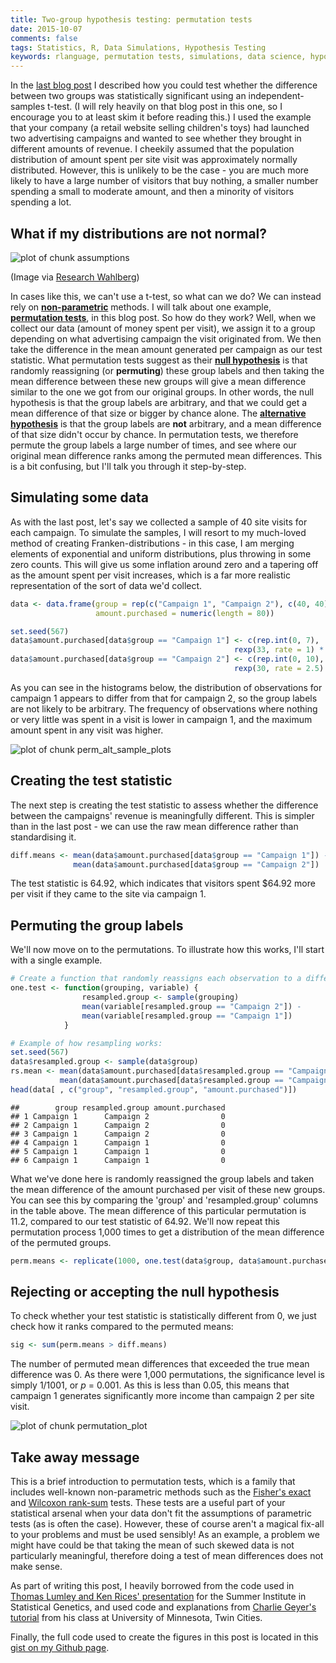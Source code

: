 ```yaml
---
title: Two-group hypothesis testing: permutation tests
date: 2015-10-07
comments: false
tags: Statistics, R, Data Simulations, Hypothesis Testing
keywords: rlanguage, permutation tests, simulations, data science, hypothesis testing
---
```


In the [last blog post]({filename}2015-09-30-two-group-hypothesis-testing-t-tests.md) I described how you could test whether the difference between two groups was statistically significant using an independent-samples t-test. (I will rely heavily on that blog post in this one, so I encourage you to at least skim it before reading this.) I used the example that your company (a retail website selling children's toys) had launched two advertising campaigns and wanted to see whether they brought in different amounts of revenue. I cheekily assumed that the population distribution of amount spent per site visit was approximately normally distributed. However, this is unlikely to be the case - you are much more likely to have a large number of visitors that buy nothing, a smaller number spending a small to moderate amount, and then a minority of visitors spending a lot.

## What if my distributions are not normal?

<img src="/figure/assumptions-1.png" title="plot of chunk assumptions" alt="plot of chunk assumptions" style="display: block; margin: auto;" />

(Image via [Research Wahlberg](https://twitter.com/ResearchMark))

In cases like this, we can't use a t-test, so what can we do? We can instead rely on [**non-parametric**](https://en.wikipedia.org/wiki/Nonparametric_statistics) methods. I will talk about one example, [**permutation tests**](https://en.wikipedia.org/wiki/Resampling_(statistics)), in this blog post. So how do they work? Well, when we collect our data (amount of money spent per visit), we assign it to a group depending on what advertising campaign the visit originated from. We then take the difference in the mean amount generated per campaign as our test statistic. What permutation tests suggest as their [**null hypothesis**](https://en.wikipedia.org/wiki/Null_hypothesis) is that randomly reassigning (or **permuting**) these group labels and then taking the mean difference between these new groups will give a mean difference similar to the one we got from our original groups. In other words, the null hypothesis is that the group labels are arbitrary, and that we could get a mean difference of that size or bigger by chance alone. The [**alternative hypothesis**]() is that the group labels are **not** arbitrary, and a mean difference of that size didn't occur by chance. In permutation tests, we therefore permute the group labels a large number of times, and see where our original mean difference ranks among the permuted mean differences. This is a bit confusing, but I'll talk you through it step-by-step.

## Simulating some data
As with the last post, let's say we collected a sample of 40 site visits for each campaign. To simulate the samples, I will resort to my much-loved method of creating Franken-distributions - in this case, I am merging elements of exponential and uniform distributions, plus throwing in some zero counts. This will give us some inflation around zero and a tapering off as the amount spent per visit increases, which is a far more realistic representation of the sort of data we'd collect.


```r
data <- data.frame(group = rep(c("Campaign 1", "Campaign 2"), c(40, 40)), 
                   amount.purchased = numeric(length = 80))

set.seed(567)
data$amount.purchased[data$group == "Campaign 1"] <- c(rep.int(0, 7), 
                                                  rexp(33, rate = 1) * 100)
data$amount.purchased[data$group == "Campaign 2"] <- c(rep.int(0, 10), 
                                                  rexp(30, rate = 2.5) * 100)
```

As you can see in the histograms below, the distribution of observations for campaign 1 appears to differ from that for campaign 2, so the group labels are not likely to be arbitrary. The frequency of observations where nothing or very little was spent in a visit is lower in campaign 1, and the maximum amount spent in any visit was higher.

![plot of chunk perm_alt_sample_plots](/figure/perm_alt_sample_plots-1.png) 

## Creating the test statistic
The next step is creating the test statistic to assess whether the difference between the campaigns' revenue is meaningfully different. This is simpler than in the last post - we can use the raw mean difference rather than standardising it.


```r
diff.means <- mean(data$amount.purchased[data$group == "Campaign 1"]) - 
              mean(data$amount.purchased[data$group == "Campaign 2"])
```

The test statistic is 64.92, which indicates that visitors spent \$64.92 more per visit if they came to the site via campaign 1.

## Permuting the group labels
We'll now move on to the permutations. To illustrate how this works, I'll start with a single example.


```r
# Create a function that randomly reassigns each observation to a different group and then takes the mean difference between these new groups.
one.test <- function(grouping, variable) {
                resampled.group <- sample(grouping)
                mean(variable[resampled.group == "Campaign 2"]) - 
                mean(variable[resampled.group == "Campaign 1"])
            }

# Example of how resampling works:
set.seed(567)
data$resampled.group <- sample(data$group)
rs.mean <- mean(data$amount.purchased[data$resampled.group == "Campaign 2"]) - 
           mean(data$amount.purchased[data$resampled.group == "Campaign 1"])
head(data[ , c("group", "resampled.group", "amount.purchased")])
```

```
##        group resampled.group amount.purchased
## 1 Campaign 1      Campaign 2                0
## 2 Campaign 1      Campaign 2                0
## 3 Campaign 1      Campaign 2                0
## 4 Campaign 1      Campaign 1                0
## 5 Campaign 1      Campaign 1                0
## 6 Campaign 1      Campaign 1                0
```

What we've done here is randomly reassigned the group labels and taken the mean difference of the amount purchased per visit of these new groups. You can see this by comparing the 'group' and 'resampled.group' columns in the table above. The mean difference of this particular permutation is 11.2, compared to our test statistic of 64.92. We'll now repeat this permutation process 1,000 times to get a distribution of the mean difference of the permuted groups.


```r
perm.means <- replicate(1000, one.test(data$group, data$amount.purchased))
```

## Rejecting or accepting the null hypothesis
To check whether your test statistic is statistically different from 0, we just check how it ranks compared to the permuted means:


```r
sig <- sum(perm.means > diff.means)
```

The number of permuted mean differences that exceeded the true mean difference was 0. As there were 1,000 permutations, the significance level is simply 1/1001, or _p_ = 0.001. As this is less than 0.05, this means that campaign 1 generates significantly more income than campaign 2 per site visit.

![plot of chunk permutation_plot](/figure/permutation_plot-1.png) 

## Take away message
This is a brief introduction to permutation tests, which is a family that includes well-known non-parametric methods such as the [Fisher's exact](https://en.wikipedia.org/wiki/Fisher%27s_exact_test) and [Wilcoxon rank-sum](https://en.wikipedia.org/wiki/Mann%E2%80%93Whitney_U_test) tests. These tests are a useful part of your statistical arsenal when your data don't fit the assumptions of parametric tests (as is often the case). However, these of course aren't a magical fix-all to your problems and must be used sensibly! As an example, a problem we might have could be that taking the mean of such skewed data is not particularly meaningful, therefore doing a test of mean differences does not make sense.

As part of writing this post, I heavily borrowed from the code used in [Thomas Lumley and Ken Rices' presentation](http://faculty.washington.edu/kenrice/sisg/SISG-08-06.pdf) for the Summer Institute in Statistical Genetics, and used code and explanations from [Charlie Geyer's tutorial](http://www.stat.umn.edu/geyer/old/5601/examp/perm.html) from his class at University of Minnesota, Twin Cities.

Finally, the full code used to create the figures in this post is located in this [gist on my Github page](https://gist.github.com/t-redactyl/3d993638a7d395b84958).
